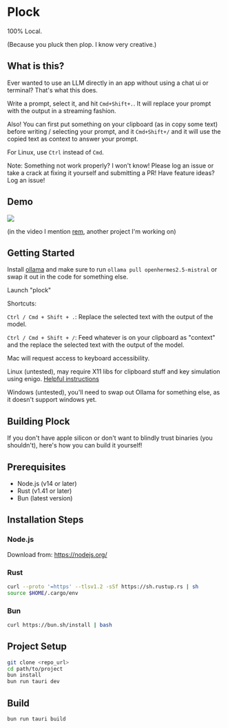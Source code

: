 # Plock

100% Local.

(Because you pluck then plop. I know very creative.)

## What is this?

Ever wanted to use an LLM directly in an app without using a chat ui or terminal? That's what this does.

Write a prompt, select it, and hit `Cmd+Shift+.`. It will replace your prompt with the output in a streaming fashion.

Also! You can first put something on your clipboard (as in copy some text) before writing / selecting your prompt, and it `Cmd+Shift+/` and it will use the copied text as context to answer your prompt.

For Linux, use `Ctrl` instead of `Cmd`.

Note: Something not work properly? I won't know! Please log an issue or take a crack at fixing it yourself and submitting a PR! Have feature ideas? Log an issue!

## Demo
<a href="https://www.loom.com/share/fed267e695d145c88e6bff7e631da8e0">
  <img style="max-width:300px;" src="https://cdn.loom.com/sessions/thumbnails/fed267e695d145c88e6bff7e631da8e0-with-play.gif">
</a>

(in the video I mention [rem](https://github.com/jasonjmcghee/rem), another project I'm working on)

## Getting Started

Install [ollama](https://github.com/jmorganca/ollama) and make sure to run `ollama pull openhermes2.5-mistral` or swap it out in the code for something else.

Launch "plock"

Shortcuts:

`Ctrl / Cmd + Shift + .`: Replace the selected text with the output of the model.

`Ctrl / Cmd + Shift + /`: Feed whatever is on your clipboard as "context" and the replace the selected text with the output of the model.

Mac will request access to keyboard accessibility.

Linux (untested), may require X11 libs for clipboard stuff and key simulation using enigo. [Helpful instructions](https://github.com/enigo-rs/enigo/tree/main#runtime-dependencies)

Windows (untested), you'll need to swap out Ollama for something else, as it doesn't support windows yet.

## Building Plock
If you don't have apple silicon or don't want to blindly trust binaries (you shouldn't), here's how you can build it yourself!

## Prerequisites

- Node.js (v14 or later)
- Rust (v1.41 or later)
- Bun (latest version)

## Installation Steps

### Node.js

Download from: https://nodejs.org/

### Rust

```bash
curl --proto '=https' --tlsv1.2 -sSf https://sh.rustup.rs | sh
source $HOME/.cargo/env
```

### Bun

```bash
curl https://bun.sh/install | bash
```

## Project Setup

```bash
git clone <repo_url>
cd path/to/project
bun install
bun run tauri dev
```

## Build

```bash
bun run tauri build
```
